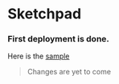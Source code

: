 # Sketchpad
### First deployment is done.
Here is the [sample](https://draw-4s91tc.netlify.app)
> Changes are yet to come
